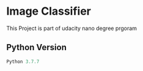 # Image Classifier

This Project is part of udacity nano degree prgoram



## Python Version

```python
Python 3.7.7

```
